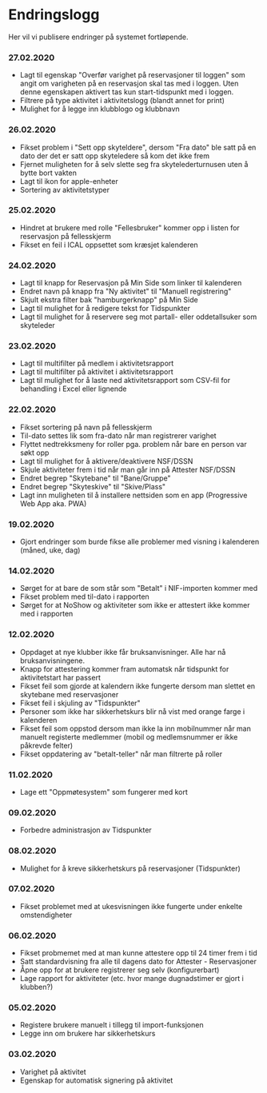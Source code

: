 # Endringslogg

Her vil vi publisere endringer på systemet fortløpende.

### 27.02.2020

- Lagt til egenskap "Overfør varighet på reservasjoner til loggen" som angit om varigheten på en reservasjon skal tas med i loggen. Uten denne egenskapen aktivert tas kun start-tidspunkt med i loggen.
- Filtrere på type aktivitet i aktivitetslogg (blandt annet for print)
- Mulighet for å legge inn klubblogo og klubbnavn

### 26.02.2020

- Fikset problem i "Sett opp skyteldere", dersom "Fra dato" ble satt på en dato der det er satt opp skyteledere så kom det ikke frem
- Fjernet muligheten for å selv slette seg fra skytelederturnusen uten å bytte bort vakten
- Lagt til ikon for apple-enheter
- Sortering av aktivitetstyper

### 25.02.2020

- Hindret at brukere med rolle "Fellesbruker" kommer opp i listen for reservasjon på fellesskjerm
- Fikset en feil i ICAL oppsettet som kræsjet kalenderen

### 24.02.2020

- Lagt til knapp for Reservasjon på Min Side som linker til kalenderen
- Endret navn på knapp fra "Ny aktivitet" til "Manuell registrering"
- Skjult ekstra filter bak "hamburgerknapp" på Min Side
- Lagt til mulighet for å redigere tekst for Tidspunkter
- Lagt til mulighet for å reservere seg mot partall- eller oddetallsuker som skyteleder

### 23.02.2020

- Lagt til multifilter på medlem i aktivitetsrapport
- Lagt til multifilter på aktivitet i aktivitetsrapport
- Lagt til mulighet for å laste ned aktivitetsrapport som CSV-fil for behandling i Excel eller lignende

### 22.02.2020

- Fikset sortering på navn på fellesskjerm
- Til-dato settes lik som fra-dato når man registrerer varighet
- Flyttet nedtrekksmeny for roller pga. problem når bare en person var søkt opp
- Lagt til mulighet for å aktivere/deaktivere NSF/DSSN
- Skjule aktiviteter frem i tid når man går inn på Attester NSF/DSSN
- Endret begrep "Skytebane" til "Bane/Gruppe"
- Endret begrep "Skyteskive" til "Skive/Plass"
- Lagt inn muligheten til å installere nettsiden som en app (Progressive Web App aka. PWA)

### 19.02.2020

- Gjort endringer som burde fikse alle problemer med visning i kalenderen (måned, uke, dag)

### 14.02.2020

- Sørget for at bare de som står som "Betalt" i NIF-importen kommer med
- Fikset problem med til-dato i rapporten
- Sørget for at NoShow og aktiviteter som ikke er attestert ikke kommer med i rapporten

### 12.02.2020

- Oppdaget at nye klubber ikke får bruksanvisninger. Alle har nå bruksanvisningene.
- Knapp for attestering kommer fram automatsk når tidspunkt for aktivitetstart har passert
- Fikset feil som gjorde at kalendern ikke fungerte dersom man slettet en skytebane med reservasjoner
- Fikset feil i skjuling av "Tidspunkter"
- Personer som ikke har sikkerhetskurs blir nå vist med orange farge i kalenderen
- Fikset feil som oppstod dersom man ikke la inn mobilnummer når man manuelt registerte medlemmer (mobil og medlemsnummer er ikke påkrevde felter)
- Fikset oppdatering av "betalt-teller" når man filtrerte på roller

### 11.02.2020

- Lage ett "Oppmøtesystem" som fungerer med kort

### 09.02.2020

- Forbedre administrasjon av Tidspunkter

### 08.02.2020

- Mulighet for å kreve sikkerhetskurs på reservasjoner (Tidspunkter)

### 07.02.2020

- Fikset problemet med at ukesvisningen ikke fungerte under enkelte omstendigheter

### 06.02.2020

- Fikset probmemet med at man kunne attestere opp til 24 timer frem i tid
- Satt standardvisning fra alle til dagens dato for Attester - Reservasjoner
- Åpne opp for at brukere registrerer seg selv (konfigurerbart)
- Lage rapport for aktiviteter (etc. hvor mange dugnadstimer er gjort i klubben?)

### 05.02.2020

- Registere brukere manuelt i tillegg til import-funksjonen
- Legge inn om brukere har sikkerhetskurs

### 03.02.2020

- Varighet på aktivitet
- Egenskap for automatisk signering på aktivitet